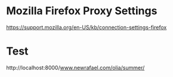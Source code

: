 

# Mozilla Firefox Proxy Settings

https://support.mozilla.org/en-US/kb/connection-settings-firefox



# Test
http://localhost:8000/www.newrafael.com/olia/summer/